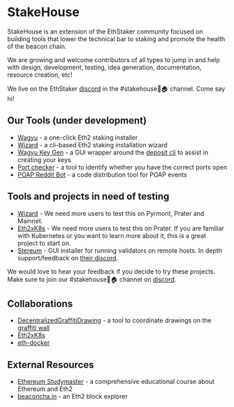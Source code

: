 # StakeHouse

StakeHouse is an extension of the EthStaker community focused on building tools that lower the technical bar to staking and promote the health of the beacon chain.

We are growing and welcome contributors of all types to jump in and help with design, development, testing, idea generation, documentation, resource creation, etc!

We live on the EthStaker [discord](https://invite.gg/ethstaker) in the #stakehouse🥩🏠 channel.  Come say hi!

## Our Tools (under development)

 - [Wagyu](https://github.com/stake-house/wagyu) - a one-click Eth2 staking installer
 - [Wizard](https://github.com/stake-house/eth-wizard) - a cli-based Eth2 staking installation wizard
 - [Wagyu Key Gen](https://github.com/stake-house/wagyu-key-gen) - a GUI wrapper around the [deposit cli](https://github.com/ethereum/eth2.0-deposit-cli) to assist in creating your keys
 - [Port checker](https://github.com/stake-house/eth2-client-port-checker) - a tool to identify whether you have the correct ports open
 - [POAP Reddit Bot](https://github.com/stake-house/poap-reddit-bot) - a code distribution tool for POAP events

## Tools and projects in need of testing

- [Wizard](https://github.com/stake-house/eth-wizard) - We need more users to test this on Pyrmont, Prater and Mainnet.
- [Eth2xK8s](https://github.com/lumostone/eth2xk8s) - We need more users to test this on Prater. If you are familiar with Kubernetes or you want to learn more about it, this is a great project to start on.
- [Stereum](https://stereum.net/) - GUI installer for running validators on remote hosts.  In depth support/feedback on [their discord](https://discord.gg/zCFTQ6xDHV).

We would love to hear your feedback if you decide to try these projects. Make sure to join our #stakehouse🥩🏠 channel on [discord](https://invite.gg/ethstaker).

## Collaborations
 - [DecentralizedGraffitiDrawing](https://github.com/RomiRand/DecentralizedGraffitiDrawing) - a tool to coordinate drawings on the [graffiti wall](https://www.beaconcha.in/graffitiwall)
 - [Eth2xK8s](https://github.com/lumostone/eth2xk8s)
 - [eth-docker](https://github.com/eth2-educators/eth-docker)

## External Resources
 - [Ethereum Studymaster](https://ethereumstudymaster.com/) - a comprehensive educational course about Ethereum and Eth2
 - [beaconcha.in](https://www.beaconcha.in/) - an Eth2 block explorer

